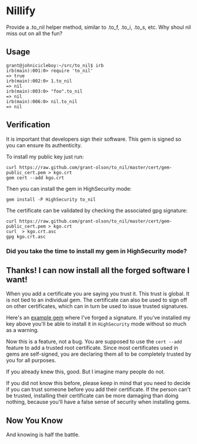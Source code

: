 Nillify
=======

Provide a .to_nil helper method, similar to .to_f, .to_i, .to_s, etc.
Why shoul nil miss out on all the fun?

Usage
-----

    grant@johnicicleboy:~/src/to_nil$ irb
    irb(main):001:0> require 'to_nil'
    => true
    irb(main):002:0> 1.to_nil
    => nil
    irb(main):003:0> "foo".to_nil
    => nil
    irb(main):006:0> nil.to_nil
    => nil

Verification
------------

It is important that developers sign their software.  This gem is
signed so you can ensure its authenticity.

To install my public key just run:

    curl https://raw.github.com/grant-olson/to_nil/master/cert/gem-public_cert.pem > kgo.crt
    gem cert --add kgo.crt

Then you can install the gem in HighSecurity mode:

    gem install -P HighSecurity to_nil

The certificate can be validated by checking the associated gpg signature:

    curl https://raw.github.com/grant-olson/to_nil/master/cert/gem-public_cert.pem > kgo.crt
    curl  > kgo.crt.asc
    gpg kgo.crt.asc

### Did you take the time to install my gem in HighSecurity mode?

Thanks!  I can now install all the forged software I want!
----------------------------------------------------------

When you add a certificate you are saying you trust it.  This trust is
global.  It is not tied to an individual gem.  The certificate can
also be used to sign off on other certificates, which can in turn be
used to issue trusted signatures.

Here's an [example gem](./gems/rubygems-update-2.0.0.gem) where I've
forged a signature.  If you've installed my key above you'll be able
to install it in `HighSecurity` mode without so much as a warning.

Now this is a feature, not a bug.  You are supposed to use the `cert
--add` feature to add a trusted root certificate.  Since most
certificates used in gems are self-signed, you are declaring them all
to be completely trusted by you for all purposes.

If you already knew this, good.  But I imagine many people do not.

If you did not know this before, please keep in mind that you need to
decide if you can trust someone before you add their certificate.  If
the person can't be trusted, installing their certificate can be more
damaging than doing nothing, because you'll have a false sense of
security when installing gems.

Now You Know
------------

And knowing is half the battle.